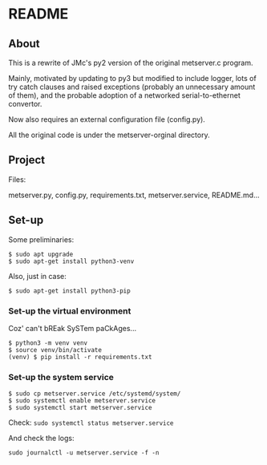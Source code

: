 # README

## About

This is a rewrite of JMc's py2 version of the original metserver.c program.

Mainly, motivated by updating to py3 but modified to include logger, lots of try catch clauses and raised exceptions (probably an unnecessary amount of them), and the probable adoption of a networked serial-to-ethernet convertor.

Now also requires an external configuration file (config.py).

All the original code is under the metserver-orginal directory.

## Project

Files: 

metserver.py, config.py, requirements.txt, metserver.service, README.md...


## Set-up

Some preliminaries:
```commandline
$ sudo apt upgrade
$ sudo apt-get install python3-venv
```
Also, just in case:
```commandline
$ sudo apt-get install python3-pip 
```


### Set-up the virtual environment

Coz' can't bREak SySTem paCkAges...

```commandline
$ python3 -m venv venv
$ source venv/bin/activate
(venv) $ pip install -r requirements.txt
```

### Set-up the system service

```commandline
$ sudo cp metserver.service /etc/systemd/system/
$ sudo systemctl enable metserver.service
$ sudo systemctl start metserver.service
```

Check:
```sudo systemctl status metserver.service```

And check the logs:

```sudo journalctl -u metserver.service -f -n```
